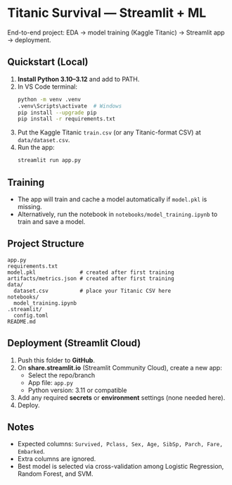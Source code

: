 # Titanic Survival — Streamlit + ML

End-to-end project: EDA → model training (Kaggle Titanic) → Streamlit app → deployment.

## Quickstart (Local)

1. **Install Python 3.10–3.12** and add to PATH.
2. In VS Code terminal:
   ```bash
   python -m venv .venv
   .venv\Scripts\activate  # Windows
   pip install --upgrade pip
   pip install -r requirements.txt
   ```
3. Put the Kaggle Titanic `train.csv` (or any Titanic-format CSV) at `data/dataset.csv`.
4. Run the app:
   ```bash
   streamlit run app.py
   ```

## Training

- The app will train and cache a model automatically if `model.pkl` is missing.
- Alternatively, run the notebook in `notebooks/model_training.ipynb` to train and save a model.

## Project Structure

```
app.py
requirements.txt
model.pkl              # created after first training
artifacts/metrics.json # created after first training
data/
  dataset.csv          # place your Titanic CSV here
notebooks/
  model_training.ipynb
.streamlit/
  config.toml
README.md
```

## Deployment (Streamlit Cloud)

1. Push this folder to **GitHub**.
2. On **share.streamlit.io** (Streamlit Community Cloud), create a new app:
   - Select the repo/branch
   - App file: `app.py`
   - Python version: 3.11 or compatible
3. Add any required **secrets** or **environment** settings (none needed here).
4. Deploy.

## Notes

- Expected columns: `Survived, Pclass, Sex, Age, SibSp, Parch, Fare, Embarked`.
- Extra columns are ignored.
- Best model is selected via cross-validation among Logistic Regression, Random Forest, and SVM.
